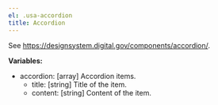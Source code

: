 ```yaml
---
el: .usa-accordion
title: Accordion
---
```

See
https://designsystem.digital.gov/components/accordion/.

__Variables:__
* accordion: [array] Accordion items.
  * title: [string] Title of the item.
  * content: [string] Content of the item.
